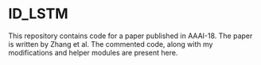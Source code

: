 # ID_LSTM
This repository contains code for a paper published in AAAI-18. The paper is written by Zhang et al. The commented code, along with my modifications and helper modules are present here.
